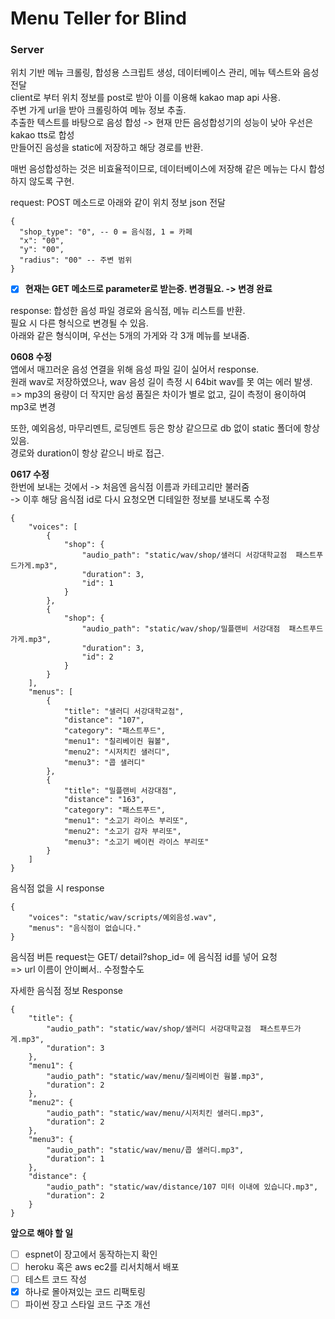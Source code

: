 # Menu Teller for Blind

### Server

위치 기반 메뉴 크롤링, 합성용 스크립트 생성, 데이터베이스 관리, 메뉴 텍스트와 음성 전달  
client로 부터 위치 정보를 post로 받아 이를 이용해 kakao map api 사용.   
주변 가게 url을 받아 크롤링하여 메뉴 정보 추출.   
추출한 텍스트를 바탕으로 음성 합성 -> 현재 만든 음성합성기의 성능이 낮아 우선은 kakao tts로 합성   
만들어진 음성을 static에 저장하고 해당 경로를 반환.     

매번 음성합성하는 것은 비효율적이므로, 데이터베이스에 저장해 같은 메뉴는 다시 합성하지 않도록 구현.

request: POST 메소드로 아래와 같이 위치 정보 json 전달
```
{
  "shop_type": "0", -- 0 = 음식점, 1 = 카페
  "x": "00",
  "y": "00",
  "radius": "00" -- 주변 범위
} 
```
- [X] **현재는 GET 메소드로 parameter로 받는중. 변경필요. -> 변경 완료** 


response: 합성한 음성 파일 경로와 음식점, 메뉴 리스트를 반환.   
필요 시 다른 형식으로 변경될 수 있음.   
아래와 같은 형식이며, 우선는 5개의 가게와 각 3개 메뉴를 보내줌.   
   
**0608 수정**   
앱에서 매끄러운 음성 연결을 위해 음성 파일 길이 실어서 response.   
원래 wav로 저장하였으나, wav 음성 길이 측정 시 64bit wav를 못 여는 에러 발생.   
=> mp3의 용량이 더 작지만 음성 품질은 차이가 별로 없고, 길이 측정이 용이하여 mp3로 변경   
   
또한, 예외음성, 마무리멘트, 로딩멘트 등은 항상 같으므로 db 없이 static 폴더에 항상 있음.   
경로와 duration이 항상 같으니 바로 접근.   

**0617 수정**  
한번에 보내는 것에서 -> 처음엔 음식점 이름과 카테고리만 불러줌  
-> 이후 해당 음식점 id로 다시 요청오면 디테일한 정보를 보내도록 수정
```
{
    "voices": [
        {
            "shop": {
                "audio_path": "static/wav/shop/샐러디 서강대학교점  패스트푸드가게.mp3",
                "duration": 3,
                "id": 1
            }
        },
        {
            "shop": {
                "audio_path": "static/wav/shop/밀플랜비 서강대점  패스트푸드가게.mp3",
                "duration": 3,
                "id": 2
            }
        }
    ],
    "menus": [
        {
            "title": "샐러디 서강대학교점",
            "distance": "107",
            "category": "패스트푸드",
            "menu1": "칠리베이컨 웜볼",
            "menu2": "시저치킨 샐러디",
            "menu3": "콥 샐러디"
        },
        {
            "title": "밀플랜비 서강대점",
            "distance": "163",
            "category": "패스트푸드",
            "menu1": "소고기 라이스 부리또",
            "menu2": "소고기 감자 부리또",
            "menu3": "소고기 베이컨 라이스 부리또"
        }
    ]
}
```
   
음식점 없을 시 response
```
{
    "voices": "static/wav/scripts/예외음성.wav",
    "menus": "음식점이 없습니다."
}
```
     
음식점 버튼 request는 GET/ detail?shop_id= 에 음식점 id를 넣어 요청   
=> url 이름이 안이뻐서.. 수정할수도   

자세한 음식점 정보 Response      
```
{
    "title": {
        "audio_path": "static/wav/shop/샐러디 서강대학교점  패스트푸드가게.mp3",
        "duration": 3
    },
    "menu1": {
        "audio_path": "static/wav/menu/칠리베이컨 웜볼.mp3",
        "duration": 2
    },
    "menu2": {
        "audio_path": "static/wav/menu/시저치킨 샐러디.mp3",
        "duration": 2
    },
    "menu3": {
        "audio_path": "static/wav/menu/콥 샐러디.mp3",
        "duration": 1
    },
    "distance": {
        "audio_path": "static/wav/distance/107 미터 이내에 있습니다.mp3",
        "duration": 2
    }
}
```   

**앞으로 해야 할 일**    

- [ ] espnet이 장고에서 동작하는지 확인
- [ ] heroku 혹은 aws ec2를 리서치해서 배포
- [ ] 테스트 코드 작성
- [X] 하나로 몰아져있는 코드 리팩토링
- [ ] 파이썬 장고 스타일 코드 구조 개선
